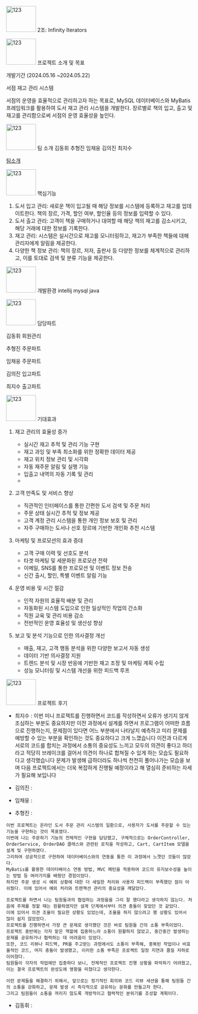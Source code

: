 <img alt="123" src="https://img.shields.io/badge/2조-grey?style=flat&logo=apple music&logoColor=white" width="80px" height="70px"> 2조: Infinity Iterators



<img alt="123" src="https://img.shields.io/badge/프로젝트-000000?style=flat&logo=BookStack&logoColor=white" width="80px" height="70px"> 프로젝트 소개 및 목표

개발기간 (2024.05.16 ~2024.05.22)

서점 재고 관리 시스템

서점의 운영을 효율적으로 관리하고자 하는 목표로, MySQL 데이터베이스와 MyBatis 프레임워크를 활용하여 도서 재고 관리 시스템을 개발한다. 장르별로 책의 입고, 출고 및 재고를 관리함으로써 서점의 운영 효율성을 높인다.

<img alt="123" src="https://img.shields.io/badge/팀 소개-blue?style=flat&logo=adventofcode&logoColor=white" width="80px" height="70px"> 팀 소개
김동휘
추형진
임채웅
김의진
최지수

[팀소개](https://www.notion.so/3d65537c332d453192510b8be0f4178e?pvs=21)

<img alt="123" src="https://img.shields.io/badge/핵심기능-grey?style=flat&logo=airtransat&logoColor=white" width="80px" height="70px"> 핵심기능

1. 도서 입고 관리: 새로운 책이 입고될 때 해당 정보를 시스템에 등록하고 재고를 업데이트한다. 책의 장르, 가격, 할인 여부, 할인율 등의 정보를 입력할 수 있다.
2. 도서 출고 관리: 고객이 책을 구매하거나 대여할 때 해당 책의 재고를 감소시키고, 해당 거래에 대한 정보를 기록한다.
3. 재고 관리: 시스템은 실시간으로 재고를 모니터링하고, 재고가 부족한 책들에 대해 관리자에게 알림을 제공한다.
4. 다양한 책 정보 관리: 책의 장르, 저자, 출판사 등 다양한 정보를 체계적으로 관리하고, 이를 토대로 검색 및 분류 기능을 제공한다.


<img alt="123" src="https://img.shields.io/badge/개발환경-red?style=flat&logo=amazonlumberyard&logoColor=white" width="80px" height="70px"> 개발환경 intellij mysql java 

 <img alt="123" src="https://img.shields.io/badge/담당파트-green?style=flat&logo=amazoniam&logoColor=white" width="80px" height="70px"> 담당파트

 김동휘
 회원관리

추형진
 주문파트

임채웅
 주문파트

김의진
 입고파트

최지수
 출고파트

<img alt="123" src="https://img.shields.io/badge/기대효과-aqua?style=flat&logo=anycubic&logoColor=white" width="80px" height="70px"> 기대효과

 1. 재고 관리의 효율성 증가
    - 실시간 재고 추적 및 관리 기능 구현
    - 재고 과잉 및 부족 최소화를 위한 정확한 데이터 제공
    - 재고 위치 정보 관리 및 시각화
    - 자동 재주문 알림 및 실행 기능
    - 입출고 내역의 자동 기록 및 관리
    - 
2. 고객 만족도 및 서비스 향상
    - 직관적인 인터페이스를 통한 간편한 도서 검색 및 주문 처리
    - 주문 상태 실시간 추적 및 정보 제공
    - 고객 계정 관리 시스템을 통한 개인 정보 보호 및 관리
    - 자주 구매하는 도서나 선호 장르에 기반한 개인화 추천 시스템
      
3. 마케팅 및 프로모션의 효과 증대
    - 고객 구매 이력 및 선호도 분석
    - 타겟 마케팅 및 세분화된 프로모션 전략
    - 이메일, SNS를 통한 프로모션 및 이벤트 정보 전송
    - 신간 출시, 할인, 특별 이벤트 알림 기능
      
4. 운영 비용 및 시간 절감
    - 인적 자원의 효율적 배분 및 관리
    - 자동화된 시스템 도입으로 인한 일상적인 작업의 간소화
    - 직원 교육 및 관리 비용 감소 
    - 전반적인 운영 효율성 및 생산성 향상
      
5. 보고 및 분석 기능으로 인한 의사결정 개선
    - 매출, 재고, 고객 행동 분석을 위한 다양한 보고서 자동 생성
    - 데이터 기반 의사결정 지원
    - 트렌드 분석 및 시장 반응에 기반한 재고 조정 및 마케팅 계획 수립
    - 성능 모니터링 및 시스템 개선을 위한 피드백 루프
  
<img alt="123" src="https://img.shields.io/badge/후기-143453?style=flat&logo=red&logoColor=white" width="80px" height="70px"> 프로젝트 후기
- 최지수 :
이번 미니 프로젝트를 진행하면서 코드를 작성하면서 오류가 생기지 않게 조심하는 부분도 중요하지만 이전 과정에서 설계를 하면서 프로그램이 어떠한 흐름으로 진행하는지, 문제점이 있다면 어느 부분에서
나타날지 예측하고 미리 문제를 예방할 수 있는 부분을 확인하는 것도 중요하다고 크게 느꼈습니다 이전과 다르게 서로의 코드를 합치는 과정에서 소통의 중요성도 느끼고
모두의 의견이 좋다고 하더라고 적당히 브레이크를 걸어서 의견이 하나로 합쳐질 수 있게 하는 모습도 필요하다고 생각했습니다 문제가 발생해 급하더라도 하나씩 천천히 풀어나가는 모습을 보며
다음 프로젝트에서는 더욱 복잡하게 진행될 예정이라고 해 열심히 준비하는 자세가 필요해 보입니다

- 김의진 :




- 임채웅 :



- 추형진 :
```
이번 프로젝트는 온라인 도서 주문 관리 시스템의 일환으로, 사용자가 도서를 주문할 수 있는 기능을 구현하는 것이 목표였다.
이번에 나는 주문하기 기능의 전체적인 구현을 담당헸고, 구체적으로는 OrderController, OrderService, OrderDAO 클래스와 관련된 로직을 작성하고, Cart, CartItem 모델을 설계 및 구현하였다.
그리하여 성공적으로 구현하여 데이터베이스와의 연동을 통한 이 과정에서 느꼇던 것들이 많았다.
MyBatis를 활용한 데이터베이스 연동 방법, MVC 패턴을 적용하여 코드의 유지보수성을 높이는 방법 등 여러가지를 배웠던 경험이었다.
하지만 주문 생성 시 예외 상황에 대한 더 세밀한 처리와 사용자 피드백이 부족했던 점이 아쉬웠다. 이에 있어서 예외 처리와 트랜잭션 관리의 중요성을 깨달았다.

프로젝트를 하면서 나는 팀원들과의 협업하는 과정을을 그리 잘 했다라고 생각하지 않는다. 처음에 주제를 정할 때는 원활하였지만 설계 단계에서부터 의견 충돌이 잦았던 것 같았다.
이에 있어서 의견 조율이 필요한 상황도 있었는데, 조율을 하지 않으려고 했 상황도 있어서 많이 쉽지 않았었다.
프로젝트를 진행하면서 가장 큰 문제로 생각했던 것은 바로 팀원들 간의 소통 부족이었다.
프로젝트 중반에는 각자 맡은 역할에 집중하느라 소통이 원활하지 않았고, 중간중간 발생하는 문제를 공유하거나 협력하는 데 어려움이 있었다.
또한, 코드 리뷰나 피드백, PR을 주고받는 과정에서도 소통이 부족해, 중복된 작업이나 비효율적인 코드, 머지 충돌이 발생했고, 이러한 소통 부족은 프로젝트 일정 지연과 품질 저하로 이어졌다.
팀원들이 각자의 작업에만 집중하다 보니, 전체적인 프로젝트 진행 상황을 파악하기 어려웠고, 이는 결국 프로젝트의 완성도에 영향을 미쳤다고 생각한다.

이런 문제들을 해결하기 위해서, 앞으로는 정기적인 회의와 코드 리뷰 세션을 통해 팀원들 간의 소통을 강화하고, 문제 발생 시 즉각적으로 공유하는 문화를 만들고자 한다.
그리고 팀원들이 소통을 꺼리지 않도록 개방적이고 협력적인 분위기를 조성할 계획이다.
```


- 김동휘 :






